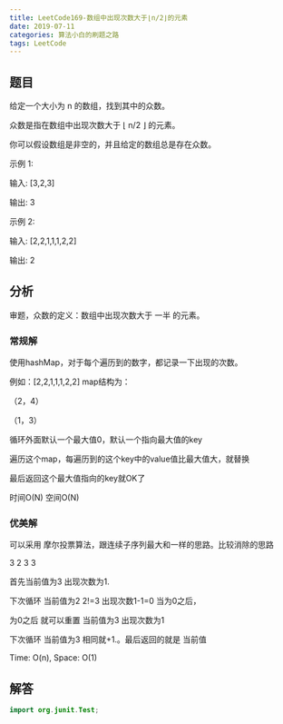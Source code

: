 ```yaml
---
title: LeetCode169-数组中出现次数大于⌊n/2⌋的元素
date: 2019-07-11
categories: 算法小白的刷题之路
tags: LeetCode
---
```


## 题目

给定一个大小为 n 的数组，找到其中的众数。

众数是指在数组中出现次数大于 ⌊ n/2 ⌋ 的元素。

你可以假设数组是非空的，并且给定的数组总是存在众数。

示例 1:

输入: [3,2,3]

输出: 3

示例 2:

输入: [2,2,1,1,1,2,2]

输出: 2

## 分析

审题，众数的定义：数组中出现次数大于 一半 的元素。

### 常规解
使用hashMap，对于每个遍历到的数字，都记录一下出现的次数。

例如：[2,2,1,1,1,2,2] map结构为：

（2，4）

（1，3）

循环外面默认一个最大值0，默认一个指向最大值的key

遍历这个map，每遍历到的这个key中的value值比最大值大，就替换

最后返回这个最大值指向的key就OK了

时间O(N) 空间O(N)

### 优美解
可以采用 摩尔投票算法，跟连续子序列最大和一样的思路。比较消除的思路

3 2 3 3

首先当前值为3 出现次数为1.

下次循环 当前值为2 2!=3 出现次数1-1=0 当为0之后，

为0之后 就可以重置 当前值为3 出现次数为1

下次循环 当前值为3 相同就+1.。最后返回的就是 当前值

Time: O(n), Space: O(1)

## 解答

````java
import org.junit.Test;


````









